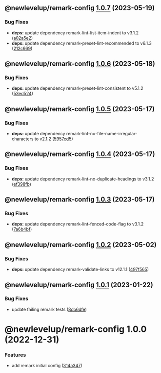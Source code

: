 ## @newlevelup/remark-config [1.0.7](https://github.com/newlevelup/config/compare/@newlevelup/remark-config@1.0.6...@newlevelup/remark-config@1.0.7) (2023-05-19)


### Bug Fixes

* **deps:** update dependency remark-lint-list-item-indent to v3.1.2 ([a02a5e2](https://github.com/newlevelup/config/commit/a02a5e23cf3194c5d50d601ab7c5daf6453bcc01))
* **deps:** update dependency remark-preset-lint-recommended to v6.1.3 ([212c669](https://github.com/newlevelup/config/commit/212c6699311dd346ecd15b59191bde21c1417423))

## @newlevelup/remark-config [1.0.6](https://github.com/newlevelup/config/compare/@newlevelup/remark-config@1.0.5...@newlevelup/remark-config@1.0.6) (2023-05-18)


### Bug Fixes

* **deps:** update dependency remark-preset-lint-consistent to v5.1.2 ([53ed524](https://github.com/newlevelup/config/commit/53ed5245fba7c3780ecfa78fe64f0ae7087bded2))

## @newlevelup/remark-config [1.0.5](https://github.com/newlevelup/config/compare/@newlevelup/remark-config@1.0.4...@newlevelup/remark-config@1.0.5) (2023-05-17)


### Bug Fixes

* **deps:** update dependency remark-lint-no-file-name-irregular-characters to v2.1.2 ([5957cd5](https://github.com/newlevelup/config/commit/5957cd5030290c1507247aff312da58c7661384f))

## @newlevelup/remark-config [1.0.4](https://github.com/newlevelup/config/compare/@newlevelup/remark-config@1.0.3...@newlevelup/remark-config@1.0.4) (2023-05-17)


### Bug Fixes

* **deps:** update dependency remark-lint-no-duplicate-headings to v3.1.2 ([ef398fb](https://github.com/newlevelup/config/commit/ef398fbc26b1c76ee324c2cd244ea36e8e7cae19))

## @newlevelup/remark-config [1.0.3](https://github.com/newlevelup/config/compare/@newlevelup/remark-config@1.0.2...@newlevelup/remark-config@1.0.3) (2023-05-17)


### Bug Fixes

* **deps:** update dependency remark-lint-fenced-code-flag to v3.1.2 ([7a6b4bf](https://github.com/newlevelup/config/commit/7a6b4bf8db27081d6d4babed1d738443c6b25476))

## @newlevelup/remark-config [1.0.2](https://github.com/newlevelup/config/compare/@newlevelup/remark-config@1.0.1...@newlevelup/remark-config@1.0.2) (2023-05-02)


### Bug Fixes

* **deps:** update dependency remark-validate-links to v12.1.1 ([497f565](https://github.com/newlevelup/config/commit/497f5652689a51ef81c2b00863312c2ec0003c83))

## @newlevelup/remark-config [1.0.1](https://github.com/newlevelup/config/compare/@newlevelup/remark-config@1.0.0...@newlevelup/remark-config@1.0.1) (2023-01-22)


### Bug Fixes

* update failing remark tests ([8cb6dfe](https://github.com/newlevelup/config/commit/8cb6dfe7263673b56db709b3f6dd600b30552c94))

# @newlevelup/remark-config 1.0.0 (2022-12-31)


### Features

* add remark initial config ([314a347](https://github.com/newlevelup/config/commit/314a3471e756a68ffb88acc4d82347311cbab3bb))
